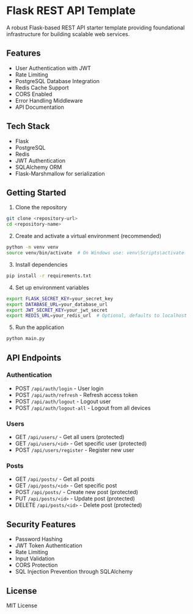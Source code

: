 # Flask REST API Template

A robust Flask-based REST API starter template providing foundational infrastructure for building scalable web services.

## Features

- User Authentication with JWT
- Rate Limiting
- PostgreSQL Database Integration
- Redis Cache Support
- CORS Enabled
- Error Handling Middleware
- API Documentation

## Tech Stack

- Flask
- PostgreSQL
- Redis
- JWT Authentication
- SQLAlchemy ORM
- Flask-Marshmallow for serialization

## Getting Started

1. Clone the repository
```bash
git clone <repository-url>
cd <repository-name>
```

2. Create and activate a virtual environment (recommended)
```bash
python -m venv venv
source venv/bin/activate  # On Windows use: venv\Scripts\activate
```

3. Install dependencies
```bash
pip install -r requirements.txt
```

4. Set up environment variables
```bash
export FLASK_SECRET_KEY=your_secret_key
export DATABASE_URL=your_database_url
export JWT_SECRET_KEY=your_jwt_secret
export REDIS_URL=your_redis_url  # Optional, defaults to localhost
```

5. Run the application
```bash
python main.py
```

## API Endpoints

### Authentication
- POST `/api/auth/login` - User login
- POST `/api/auth/refresh` - Refresh access token
- POST `/api/auth/logout` - Logout user
- POST `/api/auth/logout-all` - Logout from all devices

### Users
- GET `/api/users/` - Get all users (protected)
- GET `/api/users/<id>` - Get specific user (protected)
- POST `/api/users/register` - Register new user

### Posts
- GET `/api/posts/` - Get all posts
- GET `/api/posts/<id>` - Get specific post
- POST `/api/posts/` - Create new post (protected)
- PUT `/api/posts/<id>` - Update post (protected)
- DELETE `/api/posts/<id>` - Delete post (protected)

## Security Features

- Password Hashing
- JWT Token Authentication
- Rate Limiting
- Input Validation
- CORS Protection
- SQL Injection Prevention through SQLAlchemy

## License

MIT License